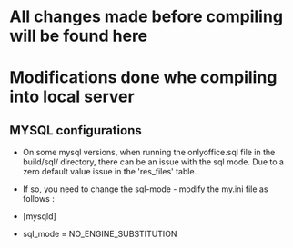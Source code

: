 # All changes made before compiling will be found here

# Modifications done whe compiling into local server

## MYSQL configurations

* On some mysql versions, when running the onlyoffice.sql file in the build/sql/ directory, there can be an issue with the sql mode. Due to a zero default value issue in the 'res_files' table.  

* If so, you need to change the sql-mode - modify the my.ini file as follows :

* [mysqld]
* sql_mode = NO_ENGINE_SUBSTITUTION

